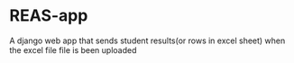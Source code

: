 # REAS-app
A django web app that sends student results(or rows in excel sheet) when the excel file file is been uploaded
